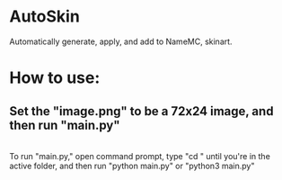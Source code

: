 # AutoSkin
Automatically generate, apply, and add to NameMC, skinart.

# How to use:

## Set the "image.png" to be a 72x24 image, and then run "main.py"
<br>
To run "main.py," open command prompt, type "cd <folder>" until you're in the active folder,
and then run "python main.py" or "python3 main.py" 

